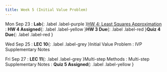 ```yaml
---
title: Week 5 (Initial Value Problem)
---
```


Mon Sep 23
: **Lab**{: .label .label-purple }[HW 4: Least Squares Approximation]()
: **HW 4 Assigned**{: .label .label-yellow }**HW 3 Due**{: .label .label-red }**Quiz 4 Due**{: .label .label-red }

Wed Sep 25
: **LEC 10**{: .label .label-grey }Initial Value Problem
    : IVP Supplementary Notes

Fri Sep 27
: **LEC 11**{: .label .label-grey }Multi-step Methods
    : Multi-step Supplementary Notes
: **Quiz 5 Assigned**{: .label .label-yellow }